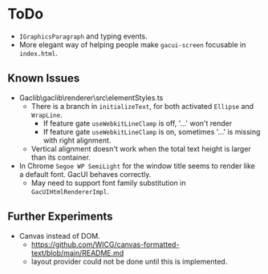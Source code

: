 # ToDo

- `IGraphicsParagraph` and typing events.
- More elegant way of helping people make `gacui-screen` focusable in `index.html`.

## Known Issues

- Gaclib\gaclib\renderer\src\elementStyles.ts
  - There is a branch in `initializeText`, for both activated `Ellipse` and `WrapLine`.
    - If feature gate `useWebkitLineClamp` is off, '...' won't render
    - If feature gate `useWebkitLineClamp` is on, sometimes '...' is missing with right alignment.
  - Vertical alignment doesn't work when the total text height is larger than its container.
- In Chrome `Segoe WP SemiLight` for the window title seems to render like a default font. GacUI behaves correctly.
  - May need to support font family substitution in `GacUIHtmlRendererImpl`.

## Further Experiments

- Canvas instead of DOM.
  - https://github.com/WICG/canvas-formatted-text/blob/main/README.md
  - layout provider could not be done until this is implemented.
